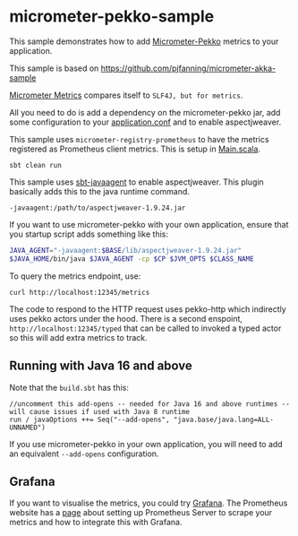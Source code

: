 # micrometer-pekko-sample

This sample demonstrates how to add [Micrometer-Pekko](https://github.com/pjfanning/micrometer-pekko) metrics to your application.

This sample is based on https://github.com/pjfanning/micrometer-akka-sample

[Micrometer Metrics](http://micrometer.io/) compares itself to `SLF4J, but for metrics`.

All you need to do is add a dependency on the micrometer-pekko jar, add some configuration to your [application.conf](https://github.com/pjfanning/micrometer-pekko-sample/blob/main/src/main/resources/application.conf) and to enable aspectjweaver.

This sample uses `micrometer-registry-prometheus` to have the metrics registered as Prometheus client metrics.
This is setup in [Main.scala](https://github.com/pjfanning/micrometer-pekko-sample/blob/main/src/main/scala/com/example/pekko/Main.scala).

```sbt clean run```

This sample uses [sbt-javaagent](https://github.com/sbt/sbt-javaagent) to enable aspectjweaver.
This plugin basically adds this to the java runtime command.

```-javaagent:/path/to/aspectjweaver-1.9.24.jar```

If you want to use micrometer-pekko with your own application, ensure that you startup script adds something like this:

```bash
JAVA_AGENT="-javaagent:$BASE/lib/aspectjweaver-1.9.24.jar"
$JAVA_HOME/bin/java $JAVA_AGENT -cp $CP $JVM_OPTS $CLASS_NAME
```

To query the metrics endpoint, use:

```curl http://localhost:12345/metrics```

The code to respond to the HTTP request uses pekko-http which indirectly uses pekko actors under the hood. There is a second enspoint, `http://localhost:12345/typed` that can be called to invoked a typed actor so this will add extra metrics to track.

## Running with Java 16 and above

Note that the `build.sbt` has this:
```
//uncomment this add-opens -- needed for Java 16 and above runtimes -- will cause issues if used with Java 8 runtime
run / javaOptions ++= Seq("--add-opens", "java.base/java.lang=ALL-UNNAMED")
```

If you use micrometer-pekko in your own application, you will need to add an equivalent `--add-opens` configuration.

## Grafana

If you want to visualise the metrics, you could try [Grafana](http://docs.grafana.org/).
The Prometheus website has a [page](https://prometheus.io/docs/visualization/grafana/) about setting up Prometheus Server to scrape your metrics and how to integrate this with Grafana.
